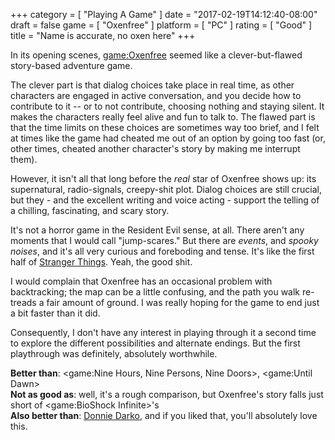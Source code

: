 +++
category = [ "Playing A Game" ]
date = "2017-02-19T14:12:40-08:00"
draft = false
game = [ "Oxenfree" ]
platform = [ "PC" ]
rating = [ "Good" ]
title = "Name is accurate, no oxen here"
+++

In its opening scenes, <game:Oxenfree> seemed like a clever-but-flawed story-based adventure game.

The clever part is that dialog choices take place in real time, as other characters are engaged in active conversation, and you decide how to contribute to it -- or to not contribute, choosing nothing and staying silent.  It makes the characters really feel alive and fun to talk to.  The flawed part is that the time limits on these choices are sometimes way too brief, and I felt at times like the game had cheated me out of an option by going too fast (or, other times, cheated another character's story by making me interrupt them).

However, it isn't all that long before the <i>real</i> star of Oxenfree shows up: its supernatural, radio-signals, creepy-shit plot.  Dialog choices are still crucial, but they - and the excellent writing and voice acting - support the telling of a chilling, fascinating, and scary story.

It's not a horror game in the Resident Evil sense, at all.  There aren't any moments that I would call "jump-scares."  But there are <i>events</i>, and <i>spooky noises</i>, and it's all very curious and foreboding and tense.  It's like the first half of <a href="http://www.imdb.com/title/tt4574334/">Stranger Things</a>.  Yeah, the good shit.

I would complain that Oxenfree has an occasional problem with backtracking; the map can be a little confusing, and the path you walk re-treads a fair amount of ground.  I was really hoping for the game to end just a bit faster than it did.

Consequently, I don't have any interest in playing through it a second time to explore the different possibilities and alternate endings.  But the first playthrough was definitely, absolutely worthwhile.

<b>Better than</b>: <game:Nine Hours, Nine Persons, Nine Doors>, <game:Until Dawn>  
<b>Not as good as</b>: well, it's a rough comparison, but Oxenfree's story falls just short of <game:BioShock Infinite>'s  
<b>Also better than</b>: <a href="http://www.imdb.com/title/tt0246578/">Donnie Darko</a>, and if you liked that, you'll absolutely love this.
